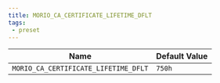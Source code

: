 ```yaml
---
title: MORIO_CA_CERTIFICATE_LIFETIME_DFLT
tags: 
 - preset
---
```





<!-- MORIO_AUTO_GENERATED_CONTENT_STARTS - Manual changes made below will be overwritten -->
| Name | Default Value |
|------|---------------|
| `MORIO_CA_CERTIFICATE_LIFETIME_DFLT` | `750h` |
<!-- MORIO_AUTO_GENERATED_CONTENT_ENDS - Manual changes made above will be overwritten -->
